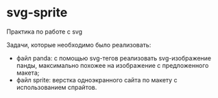 # svg-sprite

Практика по работе с svg

Задачи, которые необходимо было реализовать:
- файл panda: с помощью svg-тегов реализовать svg-изображение панды, максимально похожее на изображение с предложенного макета;
- файл sprite: верстка одноэкранного сайта по макету с использованием спрайтов. 
